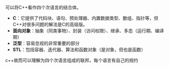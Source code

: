 可以将C++看作四个次语言的结合体。

* **C**：它提供了代码块、语句、预处理器、内置数据类型、数组、指针等，但C++对很多问题的解法是C的高级版。
* **面向对象**：抽象（同类事物）、封装（访问权限）、继承、多态（运行期、编译期）
* **泛型**：容易忽视的非常重要的部分
* **STL**：包括容器、迭代器、算法和函数对象（是对象，但也是函数）

c++故而可以理解为四个次语言组成的联邦，每个语言有自己的规约